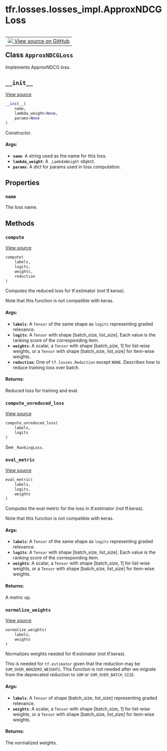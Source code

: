 <div itemscope itemtype="http://developers.google.com/ReferenceObject">
<meta itemprop="name" content="tfr.losses.losses_impl.ApproxNDCGLoss" />
<meta itemprop="path" content="Stable" />
<meta itemprop="property" content="name"/>
<meta itemprop="property" content="__init__"/>
<meta itemprop="property" content="compute"/>
<meta itemprop="property" content="compute_unreduced_loss"/>
<meta itemprop="property" content="eval_metric"/>
<meta itemprop="property" content="normalize_weights"/>
</div>

# tfr.losses.losses_impl.ApproxNDCGLoss

<!-- Insert buttons -->

<table class="tfo-notebook-buttons tfo-api" align="left">

<td>
  <a target="_blank" href="https://github.com/tensorflow/ranking/tree/master/tensorflow_ranking/python/losses_impl.py">
    <img src="https://www.tensorflow.org/images/GitHub-Mark-32px.png" />
    View source on GitHub
  </a>
</td></table>

## Class `ApproxNDCGLoss`

<!-- Start diff -->

Implements ApproxNDCG loss.

<!-- Placeholder for "Used in" -->

<h2 id="__init__"><code>__init__</code></h2>

<a target="_blank" href="https://github.com/tensorflow/ranking/tree/master/tensorflow_ranking/python/losses_impl.py">View
source</a>

```python
__init__(
    name,
    lambda_weight=None,
    params=None
)
```

Constructor.

#### Args:

*   <b>`name`</b>: A string used as the name for this loss.
*   <b>`lambda_weight`</b>: A `_LambdaWeight` object.
*   <b>`params`</b>: A dict for params used in loss computation.

## Properties

<h3 id="name"><code>name</code></h3>

The loss name.

## Methods

<h3 id="compute"><code>compute</code></h3>

<a target="_blank" href="https://github.com/tensorflow/ranking/tree/master/tensorflow_ranking/python/losses_impl.py">View
source</a>

```python
compute(
    labels,
    logits,
    weights,
    reduction
)
```

Computes the reduced loss for tf.estimator (not tf.keras).

Note that this function is not compatible with keras.

#### Args:

*   <b>`labels`</b>: A `Tensor` of the same shape as `logits` representing
    graded relevance.
*   <b>`logits`</b>: A `Tensor` with shape [batch_size, list_size]. Each value
    is the ranking score of the corresponding item.
*   <b>`weights`</b>: A scalar, a `Tensor` with shape [batch_size, 1] for
    list-wise weights, or a `Tensor` with shape [batch_size, list_size] for
    item-wise weights.
*   <b>`reduction`</b>: One of `tf.losses.Reduction` except `NONE`. Describes
    how to reduce training loss over batch.

#### Returns:

Reduced loss for training and eval.

<h3 id="compute_unreduced_loss"><code>compute_unreduced_loss</code></h3>

<a target="_blank" href="https://github.com/tensorflow/ranking/tree/master/tensorflow_ranking/python/losses_impl.py">View
source</a>

```python
compute_unreduced_loss(
    labels,
    logits
)
```

See `_RankingLoss`.

<h3 id="eval_metric"><code>eval_metric</code></h3>

<a target="_blank" href="https://github.com/tensorflow/ranking/tree/master/tensorflow_ranking/python/losses_impl.py">View
source</a>

```python
eval_metric(
    labels,
    logits,
    weights
)
```

Computes the eval metric for the loss in tf.estimator (not tf.keras).

Note that this function is not compatible with keras.

#### Args:

*   <b>`labels`</b>: A `Tensor` of the same shape as `logits` representing
    graded relevance.
*   <b>`logits`</b>: A `Tensor` with shape [batch_size, list_size]. Each value
    is the ranking score of the corresponding item.
*   <b>`weights`</b>: A scalar, a `Tensor` with shape [batch_size, 1] for
    list-wise weights, or a `Tensor` with shape [batch_size, list_size] for
    item-wise weights.

#### Returns:

A metric op.

<h3 id="normalize_weights"><code>normalize_weights</code></h3>

<a target="_blank" href="https://github.com/tensorflow/ranking/tree/master/tensorflow_ranking/python/losses_impl.py">View
source</a>

```python
normalize_weights(
    labels,
    weights
)
```

Normalizes weights needed for tf.estimator (not tf.keras).

This is needed for `tf.estimator` given that the reduction may be
`SUM_OVER_NONZERO_WEIGHTS`. This function is not needed after we migrate from
the deprecated reduction to `SUM` or `SUM_OVER_BATCH_SIZE`.

#### Args:

*   <b>`labels`</b>: A `Tensor` of shape [batch_size, list_size] representing
    graded relevance.
*   <b>`weights`</b>: A scalar, a `Tensor` with shape [batch_size, 1] for
    list-wise weights, or a `Tensor` with shape [batch_size, list_size] for
    item-wise weights.

#### Returns:

The normalized weights.
